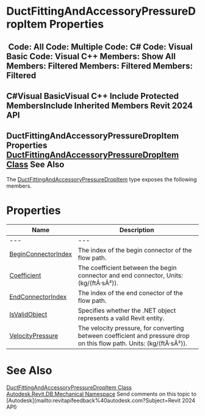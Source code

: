 # DuctFittingAndAccessoryPressureDropItem Properties

﻿
 Code: All Code: Multiple Code: C# Code: Visual Basic Code: Visual C++  Members: Show All Members: Filtered Members: Filtered Members: Filtered   
---  
C#Visual BasicVisual C++
Include Protected MembersInclude Inherited Members
Revit 2024 API  
---  
DuctFittingAndAccessoryPressureDropItem Properties  
[DuctFittingAndAccessoryPressureDropItem Class](edcbddd9-85e5-a74d-7f1a-a9e28c1b4164.md "DuctFittingAndAccessoryPressureDropItem Class") See Also  
---  
The [DuctFittingAndAccessoryPressureDropItem](edcbddd9-85e5-a74d-7f1a-a9e28c1b4164.md "DuctFittingAndAccessoryPressureDropItem Class") type exposes the following members.
# Properties
| Name | Description |
| --- | --- |
| --- | --- | --- |
| [BeginConnectorIndex](c27909da-bb93-2983-df7c-4121061d7143.md "BeginConnectorIndex Property") | The index of the begin connector of the flow path. |
| [Coefficient](8018b4b0-5bda-bf52-b199-1eb25d21c31e.md "Coefficient Property") | The coefficient between the begin connector and end connector, Units: (kg/(ftÂ·sÂ²)). |
| [EndConnectorIndex](dd4f9ccb-412d-d4fc-cf1b-709c7c2e8493.md "EndConnectorIndex Property") | The index of the end conector of the flow path. |
| [IsValidObject](641a6b90-4dfa-0f03-009e-17db7a734e7f.md "IsValidObject Property") | Specifies whether the .NET object represents a valid Revit entity. |
| [VelocityPressure](116033d9-b0dd-13e4-d22f-80f5b9f90e15.md "VelocityPressure Property") | The velocity pressure, for converting between coefficient and pressure drop on this flow path. Units: (kg/(ftÂ·sÂ²)). |

# See Also
[DuctFittingAndAccessoryPressureDropItem Class](edcbddd9-85e5-a74d-7f1a-a9e28c1b4164.md "DuctFittingAndAccessoryPressureDropItem Class")
[Autodesk.Revit.DB.Mechanical Namespace](0eafd899-5912-56fd-94b1-d286156e26fc.md "Autodesk.Revit.DB.Mechanical Namespace")
Send comments on this topic to [Autodesk](mailto:revitapifeedback%40autodesk.com?Subject=Revit 2024 API)